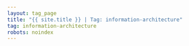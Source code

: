 ```yaml
---
layout: tag_page
title: "{{ site.title }} | Tag: information-architecture"
tag: information-architecture
robots: noindex
---
```

